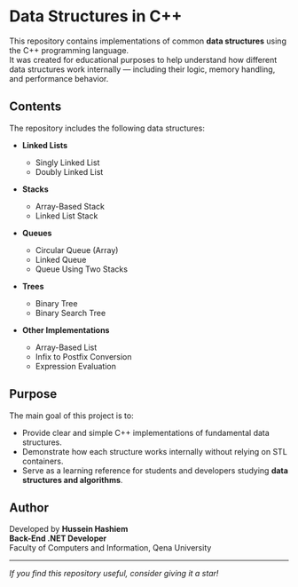# Data Structures in C++

This repository contains implementations of common **data structures** using the C++ programming language.  
It was created for educational purposes to help understand how different data structures work internally — including their logic, memory handling, and performance behavior.

## Contents

The repository includes the following data structures:

- **Linked Lists**
  - Singly Linked List  
  - Doubly Linked List  

- **Stacks**
  - Array-Based Stack  
  - Linked List Stack  

- **Queues**
  - Circular Queue (Array)  
  - Linked Queue  
  - Queue Using Two Stacks  

- **Trees**
  - Binary Tree  
  - Binary Search Tree  

- **Other Implementations**
  - Array-Based List  
  - Infix to Postfix Conversion  
  - Expression Evaluation  

## Purpose

The main goal of this project is to:
- Provide clear and simple C++ implementations of fundamental data structures.  
- Demonstrate how each structure works internally without relying on STL containers.  
- Serve as a learning reference for students and developers studying **data structures and algorithms**.

## Author

Developed by **Hussein Hashiem**  
**Back-End .NET Developer**  
Faculty of Computers and Information, Qena University  

---

*If you find this repository useful, consider giving it a star!*
